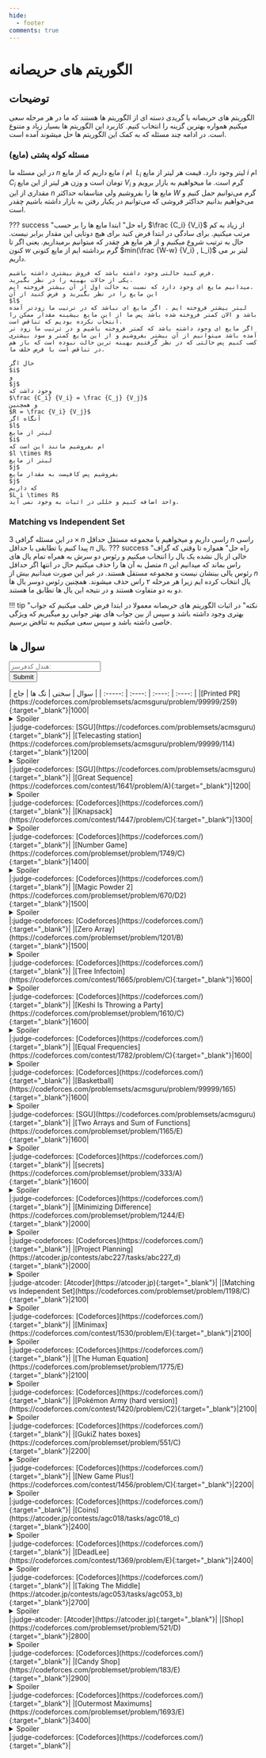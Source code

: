 ```yaml
--- 
hide:
  - footer
comments: true
---
```

# الگوریتم های حریصانه

## توضیحات 
الگوریتم های حریصانه یا گریدی دسته ای از الگوریتم ها هستند که ما در هر مرحله سعی میکنیم همواره بهترین گزینه را انتخاب کنیم. کاربرد این الگوریتم ها بسیار زیاد و متنوع است. در ادامه چند مسئله که به کمک این الگوریتم ها حل میشوند آمده است.

### مسئله کوله پشتی (مایع)

در این مسئله ما 
$n$
مایع داریم که از مایع 
$i$
ام ‍
$L_i$
لیتر وجود دارد. قیمت هر لیتر از مایع 
$i$
ام 
$C_i$
تومان است  و وزن هر لیتر از این مایع
$V_i$
گرم است. ما میخواهیم به بازار برویم و مقداری از این 
$n$ 
مایع ها را بفروشیم ولی متاسفانه حداکثر
$W$
گرم می‌توانیم حمل کنیم و می‌خواهیم بدانیم حداکثر فروشی که می‌توانیم در یکبار رفتن به بازار داشته باشیم چقدر است.

??? success "راه حل"
    ابتدا مایع ها را بر حسب
    $\frac {C_i} {V_i}$
    از زیاد به کم مرتب میکنیم. برای سادگی در ابتدا فرض کنید برای هیچ دوتایی این مقدار برابر نیست.
    حال به ترتیب شروع میکنیم و از هر مایع هر چقدر که میتوانیم برمیداریم.
    یعنی اگر تا کنون 
    $w$
    گرم برداشته ایم از مایع کنونی 
    $min(\frac {W-w} {V_i}  , L_i)$
    لیتر بر می داریم.

    فرض کنید حالتی وجود داشته باشد که فروش بیشتری داشته باشیم.
    یکی از حالات بهینه را در نظر بگیرید.
    میدانیم مایع ای وجود دارد که نسبت به حالت اول از آن بیشتر فروخته ایم.
    این مایع را در نظر بگیرید و فرض کنید از آن 
    $l$
    لیتر بیشتر فروخته ایم . اگر مایع ای نباشد که در ترتیب ما زودتر آمده باشد و الان کمتر فروخته شده باشد پس ما از این مایع بیشینه مقدار ممکن را انتخاب نکرده بودیم که تناقض است.
    اگر مایع ای وجود داشته باشد که کمتر فروخته باشیم و در ترتیب ما زود تر آمده باشد میتوانیم از آن بیشتر بفروشیم و از این مایع کمتر و سود بیشتری کسب کنیم پس حالتی که در نظر گرفتیم بهینه ترین حالت نبوده است که باز هم در تناقض است با فرض خلف ما.
    
    حال اگر 
    $i$
    و
    $j$
    وجود داشت که 
    $\frac {C_i} {V_i} = \frac {C_j} {V_j}$
    و همچنین
    $R = \frac {V_i} {V_j}$
    آنگاه اگر 
    $l$
    لیتر از مایع 
    $i$
    ام بفروشیم مانند این است که 
    $l \times R$
    لیتر از مایع
    $j$
    بفروشیم پس کافیست به مقدار مایع 
    $j$
    که داریم 
    $L_i \times R$
    واحد اضافه کنیم و خللی در اثبات به وجود نمی آید.

### Matching vs Independent Set

در این مسئله گرافی 
$3 \times n$
راسی داریم و میخواهیم یا مجموعه مستقل  حداقل
$n$
راسی پیدا کنیم یا تطابقی با حداقل 
$n$
یال.
??? success "راه حل" 
    همواره تا وقتی که گراف خالی از یال نشده یک یال را انتخاب میکنیم و رئوس دو سرش به همراه تمام یال های متصل به آن ها را حذف میکنیم حال در انتها اگر حداقل
    $n$
    راس بماند که میدانیم این رئوس یالی بینشان نیست و مجموعه مستقل هستند.
    در غیر این صورت میدانیم بیش از
    $n$
    یال انتخاب کرده ایم زیرا هر مرحله ۲ راس حذف میشوند. همچنین رئوس دوسر یال ها دو به دو متفاوت هستند و در نتیجه این یال ها تطابق ما هستند.

!!! tip "نکته"
    در اثبات الگوریتم های حریصانه معمولا در ابتدا فرض خلف میکنیم که جواب بهتری وجود داشته باشد و سپس از بین جواب های بهتر جوابی رو میگیریم 
    که ویژگی خاصی داشته باشد و سپس سعی میکنیم به تناقض برسیم.

## سوال ها 
 <form name="cf-handel-form" class="cf-handel-form" onsubmit="return cf_status_checker()">
  <input type="text" id="cf-handel" name="cf-handel" class="handel-input" placeholder="هندل کدفرسز:"><br>
  <input type="submit" value="Submit" class="md-button cf-handel-button">
</form> | سوال | سختی | تگ ها | جاج | 
| :-----: | :----: | :----: | :----: | 
|[Printed PR](https://codeforces.com/problemsets/acmsguru/problem/99999/259){:target="_blank"}|1000|<details> <summary>Spoiler</summary> <ul><li>[الگوریتم های حریصانه](/Level1/greedy){:target="_blank"}</li></ul> </details>|:judge-codeforces: [SGU](https://codeforces.com/problemsets/acmsguru){:target="_blank"}|
|[Telecasting station](https://codeforces.com/problemsets/acmsguru/problem/99999/114){:target="_blank"}|1200|<details> <summary>Spoiler</summary> <ul><li>[الگوریتم های حریصانه](/Level1/greedy){:target="_blank"}</li></ul> </details>|:judge-codeforces: [SGU](https://codeforces.com/problemsets/acmsguru){:target="_blank"}|
|[Great Sequence](https://codeforces.com/contest/1641/problem/A){:target="_blank"}|1200|<details> <summary>Spoiler</summary> <ul><li>[الگوریتم های حریصانه](/Level1/greedy){:target="_blank"}</li></ul> </details>|:judge-codeforces: [Codeforces](https://codeforces.com/){:target="_blank"}|
|[Knapsack](https://codeforces.com/contest/1447/problem/C){:target="_blank"}|1300|<details> <summary>Spoiler</summary> <ul><li>[الگوریتم های حریصانه](/Level1/greedy){:target="_blank"}</li></ul> </details>|:judge-codeforces: [Codeforces](https://codeforces.com/){:target="_blank"}|
|[Number Game](https://codeforces.com/problemset/problem/1749/C){:target="_blank"}|1400|<details> <summary>Spoiler</summary> <ul><li>[باینری سرچ](/Level1/binary_search){:target="_blank"}</li> <li>[الگوریتم های حریصانه](/Level1/greedy){:target="_blank"}</li></ul> </details>|:judge-codeforces: [Codeforces](https://codeforces.com/){:target="_blank"}|
|[Magic Powder 2](https://codeforces.com/problemset/problem/670/D2){:target="_blank"}|1500|<details> <summary>Spoiler</summary> <ul><li>[باینری سرچ](/Level1/binary_search){:target="_blank"}</li> <li>[الگوریتم های حریصانه](/Level1/greedy){:target="_blank"}</li></ul> </details>|:judge-codeforces: [Codeforces](https://codeforces.com/){:target="_blank"}|
|[Zero Array](https://codeforces.com/problemset/problem/1201/B){:target="_blank"}|1500|<details> <summary>Spoiler</summary> <ul><li>[الگوریتم های حریصانه](/Level1/greedy){:target="_blank"}</li></ul> </details>|:judge-codeforces: [Codeforces](https://codeforces.com/){:target="_blank"}|
|[Tree Infectoin](https://codeforces.com/contest/1665/problem/C){:target="_blank"}|1600|<details> <summary>Spoiler</summary> <ul><li>[باینری سرچ](/Level1/binary_search){:target="_blank"}</li> <li>[الگوریتم های حریصانه](/Level1/greedy){:target="_blank"}</li></ul> </details>|:judge-codeforces: [Codeforces](https://codeforces.com/){:target="_blank"}|
|[Keshi Is Throwing a Party](https://codeforces.com/problemset/problem/1610/C){:target="_blank"}|1600|<details> <summary>Spoiler</summary> <ul><li>[باینری سرچ](/Level1/binary_search){:target="_blank"}</li> <li>[الگوریتم های حریصانه](/Level1/greedy){:target="_blank"}</li></ul> </details>|:judge-codeforces: [Codeforces](https://codeforces.com/){:target="_blank"}|
|[Equal Frequencies](https://codeforces.com/contest/1782/problem/C){:target="_blank"}|1600|<details> <summary>Spoiler</summary> <ul><li>[الگوریتم های حریصانه](/Level1/greedy){:target="_blank"}</li></ul> </details>|:judge-codeforces: [Codeforces](https://codeforces.com/){:target="_blank"}|
|[Basketball](https://codeforces.com/problemsets/acmsguru/problem/99999/165){:target="_blank"}|1600|<details> <summary>Spoiler</summary> <ul><li>[الگوریتم های حریصانه](/Level1/greedy){:target="_blank"}</li></ul> </details>|:judge-codeforces: [SGU](https://codeforces.com/problemsets/acmsguru){:target="_blank"}|
|[Two Arrays and Sum of Functions](https://codeforces.com/problemset/problem/1165/E){:target="_blank"}|1600|<details> <summary>Spoiler</summary> <ul><li>[الگوریتم های حریصانه](/Level1/greedy){:target="_blank"}</li></ul> </details>|:judge-codeforces: [Codeforces](https://codeforces.com/){:target="_blank"}|
|[secrets](https://codeforces.com/problemset/problem/333/A){:target="_blank"}|1600|<details> <summary>Spoiler</summary> <ul><li>[الگوریتم های حریصانه](/Level1/greedy){:target="_blank"}</li></ul> </details>|:judge-codeforces: [Codeforces](https://codeforces.com/){:target="_blank"}|
|[Minimizing Difference](https://codeforces.com/problemset/problem/1244/E){:target="_blank"}|2000|<details> <summary>Spoiler</summary> <ul><li>[باینری سرچ](/Level1/binary_search){:target="_blank"}</li> <li>[Two Pointers](/Level1/two_pointers){:target="_blank"}</li> <li>[الگوریتم های حریصانه](/Level1/greedy){:target="_blank"}</li></ul> </details>|:judge-codeforces: [Codeforces](https://codeforces.com/){:target="_blank"}|
|[Project Planning](https://atcoder.jp/contests/abc227/tasks/abc227_d){:target="_blank"}|2000|<details> <summary>Spoiler</summary> <ul><li>[باینری سرچ](/Level1/binary_search){:target="_blank"}</li> <li>[الگوریتم های حریصانه](/Level1/greedy){:target="_blank"}</li></ul> </details>|:judge-atcoder: [Atcoder](https://atcoder.jp){:target="_blank"}|
|[Matching vs Independent Set](https://codeforces.com/problemset/problem/1198/C){:target="_blank"}|2100|<details> <summary>Spoiler</summary> <ul><li>[الگوریتم های حریصانه](/Level1/greedy){:target="_blank"}</li></ul> </details>|:judge-codeforces: [Codeforces](https://codeforces.com/){:target="_blank"}|
|[Minimax](https://codeforces.com/contest/1530/problem/E){:target="_blank"}|2100|<details> <summary>Spoiler</summary> <ul><li>[الگوریتم های حریصانه](/Level1/greedy){:target="_blank"}</li></ul> </details>|:judge-codeforces: [Codeforces](https://codeforces.com/){:target="_blank"}|
|[The Human Equation](https://codeforces.com/problemset/problem/1775/E){:target="_blank"}|2100|<details> <summary>Spoiler</summary> <ul><li>[الگوریتم های حریصانه](/Level1/greedy){:target="_blank"}</li></ul> </details>|:judge-codeforces: [Codeforces](https://codeforces.com/){:target="_blank"}|
|[Pokémon Army (hard version)](https://codeforces.com/contest/1420/problem/C2){:target="_blank"}|2100|<details> <summary>Spoiler</summary> <ul><li>[الگوریتم های حریصانه](/Level1/greedy){:target="_blank"}</li> <li>dp</li> <li>segment</li></ul> </details>|:judge-codeforces: [Codeforces](https://codeforces.com/){:target="_blank"}|
|[GukiZ hates boxes](https://codeforces.com/problemset/problem/551/C){:target="_blank"}|2200|<details> <summary>Spoiler</summary> <ul><li>[باینری سرچ](/Level1/binary_search){:target="_blank"}</li> <li>[الگوریتم های حریصانه](/Level1/greedy){:target="_blank"}</li></ul> </details>|:judge-codeforces: [Codeforces](https://codeforces.com/){:target="_blank"}|
|[New Game Plus!](https://codeforces.com/contest/1456/problem/C){:target="_blank"}|2200|<details> <summary>Spoiler</summary> <ul><li>[الگوریتم های حریصانه](/Level1/greedy){:target="_blank"}</li></ul> </details>|:judge-codeforces: [Codeforces](https://codeforces.com/){:target="_blank"}|
|[Coins](https://atcoder.jp/contests/agc018/tasks/agc018_c){:target="_blank"}|2400|<details> <summary>Spoiler</summary> <ul><li>[الگوریتم های حریصانه](/Level1/greedy){:target="_blank"}</li></ul> </details>|:judge-codeforces: [Codeforces](https://codeforces.com/){:target="_blank"}|
|[DeadLee](https://codeforces.com/contest/1369/problem/E){:target="_blank"}|2400|<details> <summary>Spoiler</summary> <ul><li>[الگوریتم های حریصانه](/Level1/greedy){:target="_blank"}</li></ul> </details>|:judge-codeforces: [Codeforces](https://codeforces.com/){:target="_blank"}|
|[Taking The Middle](https://atcoder.jp/contests/agc053/tasks/agc053_b){:target="_blank"}|2700|<details> <summary>Spoiler</summary> <ul><li>[الگوریتم های حریصانه](/Level1/greedy){:target="_blank"}</li></ul> </details>|:judge-atcoder: [Atcoder](https://atcoder.jp){:target="_blank"}|
|[Shop](https://codeforces.com/problemset/problem/521/D){:target="_blank"}|2800|<details> <summary>Spoiler</summary> <ul><li>[الگوریتم های حریصانه](/Level1/greedy){:target="_blank"}</li></ul> </details>|:judge-codeforces: [Codeforces](https://codeforces.com/){:target="_blank"}|
|[Candy Shop](https://codeforces.com/problemset/problem/183/E){:target="_blank"}|2900|<details> <summary>Spoiler</summary> <ul><li>[الگوریتم های حریصانه](/Level1/greedy){:target="_blank"}</li></ul> </details>|:judge-codeforces: [Codeforces](https://codeforces.com/){:target="_blank"}|
|[Outermost Maximums](https://codeforces.com/problemset/problem/1693/E){:target="_blank"}|3400|<details> <summary>Spoiler</summary> <ul><li>[الگوریتم های حریصانه](/Level1/greedy){:target="_blank"}</li></ul> </details>|:judge-codeforces: [Codeforces](https://codeforces.com/){:target="_blank"}|
